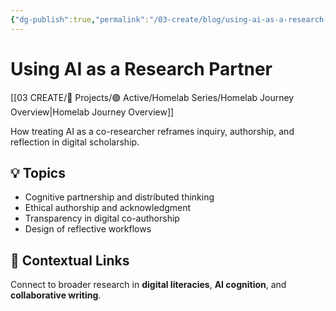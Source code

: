 ```yaml
---
{"dg-publish":true,"permalink":"/03-create/blog/using-ai-as-a-research-partner/","title":"Using AI as a Research Partner","tags":["research","collaboration","ethics","methodology"],"created":"2025-10-12"}
---
```



# Using AI as a Research Partner

[[03 CREATE/🎯 Projects/🟢 Active/Homelab Series/Homelab Journey Overview\|Homelab Journey Overview]]

How treating AI as a co-researcher reframes inquiry, authorship, and reflection in digital scholarship.

## 💡 Topics
- Cognitive partnership and distributed thinking  
- Ethical authorship and acknowledgment  
- Transparency in digital co-authorship  
- Design of reflective workflows  

## 🧠 Contextual Links
Connect to broader research in **digital literacies**, **AI cognition**, and **collaborative writing**.


